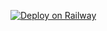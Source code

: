 [![Deploy on Railway](https://railway.app/button.svg)](https://railway.app/new/template?template=https://github.com/rakibvaiya0000/ch)
